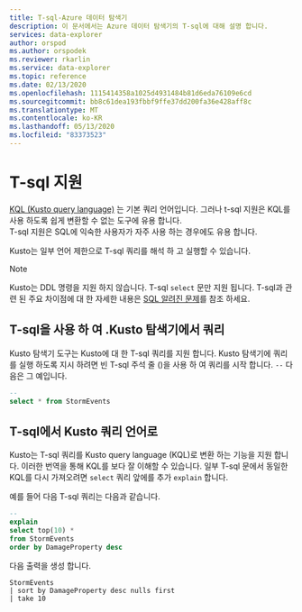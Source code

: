 ```yaml
---
title: T-sql-Azure 데이터 탐색기
description: 이 문서에서는 Azure 데이터 탐색기의 T-sql에 대해 설명 합니다.
services: data-explorer
author: orspod
ms.author: orspodek
ms.reviewer: rkarlin
ms.service: data-explorer
ms.topic: reference
ms.date: 02/13/2020
ms.openlocfilehash: 1115414358a1025d4931484b81d6eda76109e6cd
ms.sourcegitcommit: bb8c61dea193fbbf9ffe37dd200fa36e428aff8c
ms.translationtype: MT
ms.contentlocale: ko-KR
ms.lasthandoff: 05/13/2020
ms.locfileid: "83373523"
---
```

# <a name="t-sql-support"></a>T-sql 지원

[KQL (Kusto query language)](../../query/index.md) 는 기본 쿼리 언어입니다.
그러나 t-sql 지원은 KQL를 사용 하도록 쉽게 변환할 수 없는 도구에 유용 합니다.  
T-sql 지원은 SQL에 익숙한 사용자가 자주 사용 하는 경우에도 유용 합니다.

Kusto는 일부 언어 제한으로 T-sql 쿼리를 해석 하 고 실행할 수 있습니다.

> [!NOTE]
> Kusto는 DDL 명령을 지원 하지 않습니다. T-sql `select` 문만 지원 됩니다. T-sql과 관련 된 주요 차이점에 대 한 자세한 내용은 [SQL 알려진 문제](./sqlknownissues.md)를 참조 하세요.

## <a name="querying-from-kustoexplorer-with-t-sql"></a>T-sql을 사용 하 여 .Kusto 탐색기에서 쿼리

Kusto 탐색기 도구는 Kusto에 대 한 T-sql 쿼리를 지원 합니다.
Kusto 탐색기에 쿼리를 실행 하도록 지시 하려면 빈 T-sql 주석 줄 ()을 사용 하 여 쿼리를 시작 합니다. `--` 다음은 그 예입니다.

```sql
--
select * from StormEvents
```

## <a name="from-t-sql-to-kusto-query-language"></a>T-sql에서 Kusto 쿼리 언어로

Kusto는 T-sql 쿼리를 Kusto query language (KQL)로 변환 하는 기능을 지원 합니다. 이러한 번역을 통해 KQL를 보다 잘 이해할 수 있습니다.
일부 T-sql 문에서 동일한 KQL를 다시 가져오려면 `select` 쿼리 앞에를 추가 `explain` 합니다.

예를 들어 다음 T-sql 쿼리는 다음과 같습니다.

```sql
--
explain
select top(10) *
from StormEvents
order by DamageProperty desc
```

다음 출력을 생성 합니다.

```kusto
StormEvents
| sort by DamageProperty desc nulls first
| take 10
```
